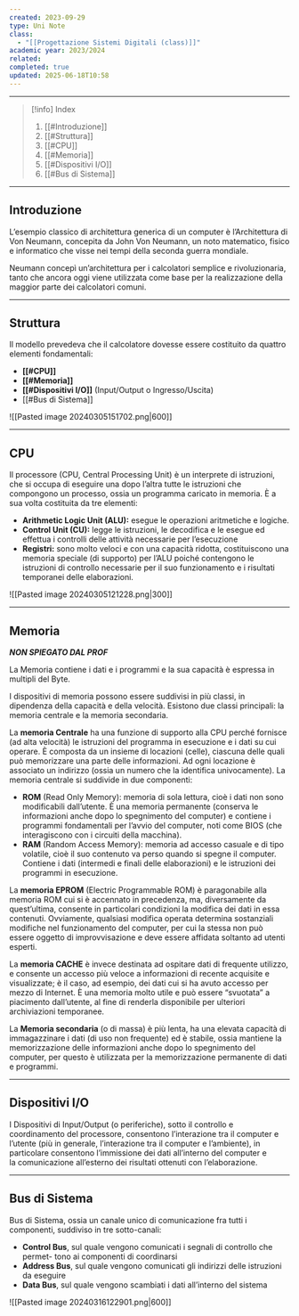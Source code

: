 ```yaml
---
created: 2023-09-29
type: Uni Note
class:
  - "[[Progettazione Sistemi Digitali (class)]]"
academic year: 2023/2024
related: 
completed: true
updated: 2025-06-18T10:58
---
```

---
>[!info] Index
>1. [[#Introduzione]]
>2. [[#Struttura]]
>3. [[#CPU]]
>4. [[#Memoria]]
>5. [[#Dispositivi I/O]]
>6. [[#Bus di Sistema]]

---
## Introduzione
L’esempio classico di architettura generica di un computer è l’Architettura di Von Neumann, concepita da John Von Neumann, un noto matematico, fisico e informatico che visse nei tempi della seconda guerra mondiale. 

Neumann concepì un’architettura per i calcolatori semplice e rivoluzionaria, tanto che ancora oggi viene utilizzata come base per la realizzazione della maggior parte dei calcolatori comuni. 

---
## Struttura
 Il modello prevedeva che il calcolatore dovesse essere costituito da quattro elementi fondamentali:
- **[[#CPU]]**
- **[[#Memoria]]**
- **[[#Dispositivi I/O]]** (Input/Output o Ingresso/Uscita)
- [[#Bus di Sistema]]

![[Pasted image 20240305151702.png|600]]

---
## CPU
Il processore (CPU, Central Processing Unit) è un interprete di istruzioni, che si occupa di eseguire una dopo l’altra tutte le istruzioni che compongono un processo, ossia un programma caricato in memoria. È a sua volta costituita da tre elementi:
- **Arithmetic Logic Unit (ALU):** esegue le operazioni aritmetiche e logiche.
- **Control Unit (CU):** legge le istruzioni, le decodifica e le esegue ed effettua i controlli delle attività necessarie per l’esecuzione
- **Registri:** sono molto veloci e con una capacità ridotta, costituiscono una memoria speciale (di supporto) per l’ALU poiché contengono le istruzioni di controllo necessarie per il suo funzionamento e i risultati temporanei delle elaborazioni.

![[Pasted image 20240305121228.png|300]]

---
## Memoria

***NON SPIEGATO DAL PROF***

La Memoria contiene i dati e i programmi e la sua capacità è espressa in multipli del Byte.  

I dispositivi di memoria possono essere suddivisi in più classi, in dipendenza della capacità e della velocità. Esistono due classi principali: la memoria centrale e la memoria secondaria.

La **memoria Centrale** ha una funzione di supporto alla CPU perché fornisce (ad alta velocità) le istruzioni del programma in esecuzione e i dati su cui operare. È composta da un insieme di locazioni (celle), ciascuna delle quali può memorizzare una parte delle informazioni. Ad ogni locazione è associato un indirizzo (ossia un numero che la identifica univocamente). La memoria centrale si suddivide in due componenti:

- **ROM** (Read Only Memory): memoria di sola lettura, cioè i dati non sono modificabili dall’utente. È una memoria permanente (conserva le informazioni anche dopo lo spegnimento del computer) e contiene i programmi fondamentali per l’avvio del computer, noti come BIOS (che interagiscono con i circuiti della macchina).
- **RAM** (Random Access Memory): memoria ad accesso casuale e di tipo volatile, cioè il suo contenuto va perso quando si spegne il computer. Contiene i dati (intermedi e finali delle elaborazioni) e le istruzioni dei programmi in esecuzione.

La **memoria EPROM** (Electric Programmable ROM) è paragonabile alla memoria ROM cui si è accennato in precedenza, ma, diversamente da quest’ultima, consente in particolari condizioni la modifica dei dati in essa contenuti. Ovviamente, qualsiasi modifica operata determina sostanziali modifiche nel funzionamento del computer, per cui la stessa non può essere oggetto di improvvisazione e deve essere affidata soltanto ad utenti esperti.

La **memoria CACHE** è invece destinata ad ospitare dati di frequente utilizzo, e consente un accesso più veloce a informazioni di recente acquisite e visualizzate; è il caso, ad esempio, dei dati cui si ha avuto accesso per mezzo di Internet. È una memoria molto utile e può essere “svuotata” a piacimento dall’utente, al fine di renderla disponibile per ulteriori archiviazioni temporanee.

La **Memoria secondaria** (o di massa) è più lenta, ha una elevata capacità di immagazzinare i dati (di uso non frequente) ed è stabile, ossia mantiene la memorizzazione delle informazioni anche dopo lo spegnimento del computer, per questo è utilizzata per la memorizzazione permanente di dati e programmi.

---
## Dispositivi I/O

I Dispositivi di Input/Output (o periferiche), sotto il controllo e coordinamento del processore, consentono l’interazione tra il computer e l’utente (più in generale, l’interazione tra il computer e l’ambiente), in particolare consentono l’immissione dei dati all’interno del computer e la comunicazione all’esterno dei risultati ottenuti con l’elaborazione.

---
## Bus di Sistema

Bus di Sistema, ossia un canale unico di comunicazione fra tutti i componenti, suddiviso in tre sotto-canali:

- **Control Bus**, sul quale vengono comunicati i segnali di controllo che permet- tono ai componenti di coordinarsi
- **Address Bus**, sul quale vengono comunicati gli indirizzi delle istruzioni da eseguire
- **Data Bus**, sul quale vengono scambiati i dati all’interno del sistema

![[Pasted image 20240316122901.png|600]]

